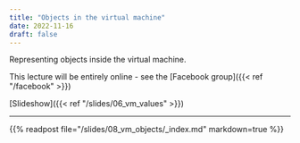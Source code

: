 ```yaml
---
title: "Objects in the virtual machine"
date: 2022-11-16
draft: false
---
```


Representing objects inside the virtual machine.

This lecture will be entirely online - see the [Facebook group]({{< ref "/facebook" >}})

<!--more-->

[Slideshow]({{< ref "/slides/06_vm_values" >}})

---

{{% readpost file="/slides/08_vm_objects/_index.md" markdown=true %}}
